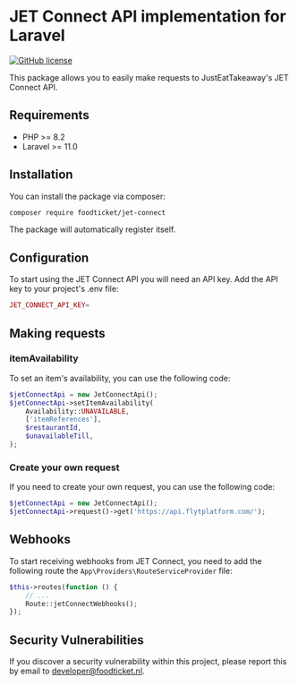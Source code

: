 # JET Connect API implementation for Laravel

[![GitHub license](https://img.shields.io/github/license/Naereen/StrapDown.js.svg)](https://github.com/Naereen/StrapDown.js/blob/master/LICENSE)

This package allows you to easily make requests to JustEatTakeaway's JET Connect API.

## Requirements

- PHP >= 8.2
- Laravel >= 11.0

## Installation

You can install the package via composer:

```bash
composer require foodticket/jet-connect
```

The package will automatically register itself.

## Configuration
To start using the JET Connect API you will need an API key. Add the API key to your project's .env file:
```php
JET_CONNECT_API_KEY=
```

## Making requests
### itemAvailability
To set an item's availability, you can use the following code:
```php
$jetConnectApi = new JetConnectApi();
$jetConnectApi->setItemAvailability(
    Availability::UNAVAILABLE,
    ['itemReferences'],
    $restaurantId,
    $unavailableTill,
);
```

### Create your own request
If you need to create your own request, you can use the following code:
```php
$jetConnectApi = new JetConnectApi();
$jetConnectApi->request()->get('https://api.flytplatform.com/');
```

## Webhooks
To start receiving webhooks from JET Connect, you need to add the following route the `App\Providers\RouteServiceProvider` file:
```php
$this->routes(function () {
    // ...
    Route::jetConnectWebhooks();
});
```

## Security Vulnerabilities

If you discover a security vulnerability within this project, please report this by email to [developer@foodticket.nl](mailto:developer@foodticket.nl).

